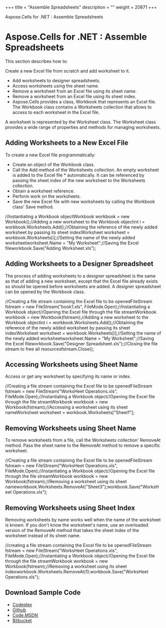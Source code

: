 +++
title = "Assemble Spreadsheets" 
description = "" 
weight = 20871 
+++

Aspose.Cells for .NET : Assemble Spreadsheets  

# Aspose.Cells for .NET : Assemble Spreadsheets


This section describes how to:

Create a new Excel file from scratch and add worksheet to it.

*   Add worksheets to designer spreadsheets.
*   Access worksheets using the sheet name.
*   Remove a worksheet from an Excel file using its sheet name.
*   Remove a worksheet from an Excel file using its sheet index.
*   Aspose.Cells provides a class, Workbook that represents an Excel file. The Workbook class contains a Worksheets collection that allows to access to each worksheet in the Excel file.

A worksheet is represented by the Worksheet class. The Worksheet class provides a wide range of properties and methods for managing worksheets.

## Adding Worksheets to a New Excel File

To create a new Excel file programmatically:

*   Create an object of the Workbook class.
*   Call the Add method of the Worksheets collection. An empty worksheet is added to the Excel file \* automatically. It can be referenced by passing the sheet index of the new worksheet to the Worksheets collection.
*   Obtain a worksheet reference.
*   Perform work on the worksheets.
*   Save the new Excel file with new worksheets by calling the Workbook class' Save method.

//Instantiating a Workbook objectWorkbook workbook = new Workbook();//Adding a new worksheet to the Workbook objectint i = workbook.Worksheets.Add();//Obtaining the reference of the newly added worksheet by passing its sheet indexWorksheet worksheet = workbook.Worksheets\[i\];//Setting the name of the newly added worksheetworksheet.Name = "My Worksheet";//Saving the Excel fileworkbook.Save("Adding Worksheet.xls");

## Adding Worksheets to a Designer Spreadsheet

The process of adding worksheets to a designer spreadsheet is the same as that of adding a new worksheet, except that the Excel file already exists so should be opened before worksheets are added. A designer spreadsheet can be opened by the Workbook class.

//Creating a file stream containing the Excel file to be openedFileStream fstream = new FileStream("book1.xls", FileMode.Open);//Instantiating a Workbook object//Opening the Excel file through the file streamWorkbook workbook = new Workbook(fstream);//Adding a new worksheet to the Workbook objectint i = workbook.Worksheets.Add();//Obtaining the reference of the newly added worksheet by passing its sheet indexWorksheet worksheet = workbook.Worksheets\[i\];//Setting the name of the newly added worksheetworksheet.Name = "My Worksheet";//Saving the Excel fileworkbook.Save("Designer Spreadsheet.xls");//Closing the file stream to free all resourcesfstream.Close();

## Accessing Worksheets using Sheet Name

Access or get any worksheet by specifying its name or index.

//Creating a file stream containing the Excel file to be openedFileStream fstream = new FileStream("WorksHeet Operations.xls", FileMode.Open);//Instantiating a Workbook object//Opening the Excel file through the file streamWorkbook workbook = new Workbook(fstream);//Accessing a worksheet using its sheet nameWorksheet worksheet = workbook.Worksheets\["Sheet1"\];

## Removing Worksheets using Sheet Name

To remove worksheets from a file, call the Worksheets collection' RemoveAt method. Pass the sheet name to the RemoveAt method to remove a specific worksheet.

//Creating a file stream containing the Excel file to be openedFileStream fstream = new FileStream("WorksHeet Operations.xls", FileMode.Open);//Instantiating a Workbook object//Opening the Excel file through the file streamWorkbook workbook = new Workbook(fstream);//Removing a worksheet using its sheet nameworkbook.Worksheets.RemoveAt("Sheet3");workbook.Save("WorksHeet Operations.xls");

## Removing Worksheets using Sheet Index

Removing worksheets by name works well when the name of the worksheet is known. If you don't know the worksheet's name, use an overloaded version of the RemoveAt method that takes the sheet index of the worksheet instead of its sheet name.

//creating a file stream containing the Excel file to be openedFileStream fstream = new FileStream("WorksHeet Operations.xls", FileMode.Open);//Instantiating a Workbook object//Opening the Excel file through the file streamWorkbook workbook = new Workbook(fstream);//Removing a worksheet using its sheet indexworkbook.Worksheets.RemoveAt(1);workbook.Save("WorksHeet Operations.xls");

## Download Sample Code

*   [Codeplex](https://asposecellsopenxml.codeplex.com/releases/view/619160)
*   [Github](https://github.com/aspose-cells/Aspose.Cells-for-.NET/releases/tag/MissingFeaturesOpenXMLExcelv1.1)
*   [Code.MSDN](https://code.msdn.microsoft.com/AsposeCells-Features-8fba7c3c)
*   [Bitbucket](https://bitbucket.org/asposemarketplace/aspose-for-openxml/downloads/Assemble%20Worksheet%20%28Aspose.Cells%29.zip)


